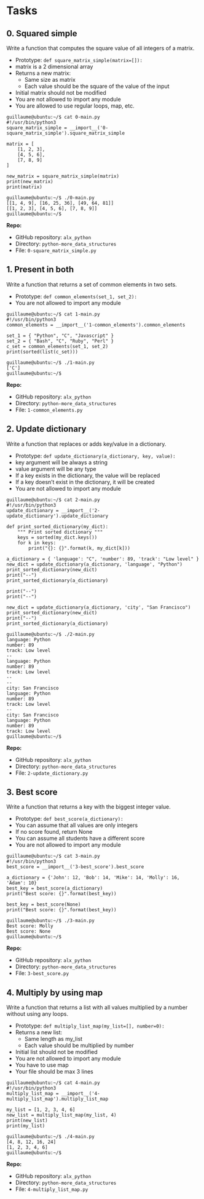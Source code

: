 # Tasks

## 0. Squared simple

Write a function that computes the square value of all integers of a matrix.

- Prototype: `def square_matrix_simple(matrix=[]):`
- matrix is a 2 dimensional array
- Returns a new matrix:
  - Same size as matrix
  - Each value should be the square of the value of the input
- Initial matrix should not be modified
- You are not allowed to import any module
- You are allowed to use regular loops, map, etc.

```
guillaume@ubuntu:~/$ cat 0-main.py
#!/usr/bin/python3
square_matrix_simple = __import__('0-square_matrix_simple').square_matrix_simple

matrix = [
    [1, 2, 3],
    [4, 5, 6],
    [7, 8, 9]
]

new_matrix = square_matrix_simple(matrix)
print(new_matrix)
print(matrix)

guillaume@ubuntu:~/$ ./0-main.py
[[1, 4, 9], [16, 25, 36], [49, 64, 81]]
[[1, 2, 3], [4, 5, 6], [7, 8, 9]]
guillaume@ubuntu:~/$ 
```

**Repo:**

- GitHub repository: `alx_python`
- Directory: `python-more_data_structures`
- File: `0-square_matrix_simple.py`

## 1. Present in both

Write a function that returns a set of common elements in two sets.

- Prototype: `def common_elements(set_1, set_2):`
- You are not allowed to import any module

```
guillaume@ubuntu:~/$ cat 1-main.py
#!/usr/bin/python3
common_elements = __import__('1-common_elements').common_elements

set_1 = { "Python", "C", "Javascript" }
set_2 = { "Bash", "C", "Ruby", "Perl" }
c_set = common_elements(set_1, set_2)
print(sorted(list(c_set)))

guillaume@ubuntu:~/$ ./1-main.py
['C']
guillaume@ubuntu:~/$ 
```

**Repo:**

- GitHub repository: `alx_python`
- Directory: `python-more_data_structures`
- File: `1-common_elements.py`

## 2. Update dictionary

Write a function that replaces or adds key/value in a dictionary.

- Prototype: `def update_dictionary(a_dictionary, key, value):`
- key argument will be always a string
- value argument will be any type
- If a key exists in the dictionary, the value will be replaced
- If a key doesn’t exist in the dictionary, it will be created
- You are not allowed to import any module

```
guillaume@ubuntu:~/$ cat 2-main.py
#!/usr/bin/python3
update_dictionary = __import__('2-update_dictionary').update_dictionary

def print_sorted_dictionary(my_dict):
    """ Print sorted dictionary """
    keys = sorted(my_dict.keys())
    for k in keys:
        print("{}: {}".format(k, my_dict[k]))

a_dictionary = { 'language': "C", 'number': 89, 'track': "Low level" }
new_dict = update_dictionary(a_dictionary, 'language', "Python")
print_sorted_dictionary(new_dict)
print("--")
print_sorted_dictionary(a_dictionary)

print("--")
print("--")

new_dict = update_dictionary(a_dictionary, 'city', "San Francisco")
print_sorted_dictionary(new_dict)
print("--")
print_sorted_dictionary(a_dictionary)

guillaume@ubuntu:~/$ ./2-main.py
language: Python
number: 89
track: Low level
--
language: Python
number: 89
track: Low level
--
--
city: San Francisco
language: Python
number: 89
track: Low level
--
city: San Francisco
language: Python
number: 89
track: Low level
guillaume@ubuntu:~/$ 
```

**Repo:**

- GitHub repository: `alx_python`
- Directory: `python-more_data_structures`
- File: `2-update_dictionary.py`

## 3. Best score

Write a function that returns a key with the biggest integer value.

- Prototype: `def best_score(a_dictionary):`
- You can assume that all values are only integers
- If no score found, return None
- You can assume all students have a different score
- You are not allowed to import any module

```
guillaume@ubuntu:~/$ cat 3-main.py
#!/usr/bin/python3
best_score = __import__('3-best_score').best_score

a_dictionary = {'John': 12, 'Bob': 14, 'Mike': 14, 'Molly': 16, 'Adam': 10}
best_key = best_score(a_dictionary)
print("Best score: {}".format(best_key))

best_key = best_score(None)
print("Best score: {}".format(best_key))

guillaume@ubuntu:~/$ ./3-main.py
Best score: Molly
Best score: None
guillaume@ubuntu:~/$ 
```

**Repo:**

- GitHub repository: `alx_python`
- Directory: `python-more_data_structures`
- File: `3-best_score.py`

## 4. Multiply by using map

Write a function that returns a list with all values multiplied by a number without using any loops.

- Prototype: `def multiply_list_map(my_list=[], number=0):`
- Returns a new list:
  - Same length as my_list
  - Each value should be multiplied by number
- Initial list should not be modified
- You are not allowed to import any module
- You have to use map
- Your file should be max 3 lines

```
guillaume@ubuntu:~/$ cat 4-main.py
#!/usr/bin/python3
multiply_list_map = __import__('4-multiply_list_map').multiply_list_map

my_list = [1, 2, 3, 4, 6]
new_list = multiply_list_map(my_list, 4)
print(new_list)
print(my_list)

guillaume@ubuntu:~/$ ./4-main.py
[4, 8, 12, 16, 24]
[1, 2, 3, 4, 6]
guillaume@ubuntu:~/$ 
```

**Repo:**

- GitHub repository: `alx_python`
- Directory: `python-more_data_structures`
- File: `4-multiply_list_map.py`
